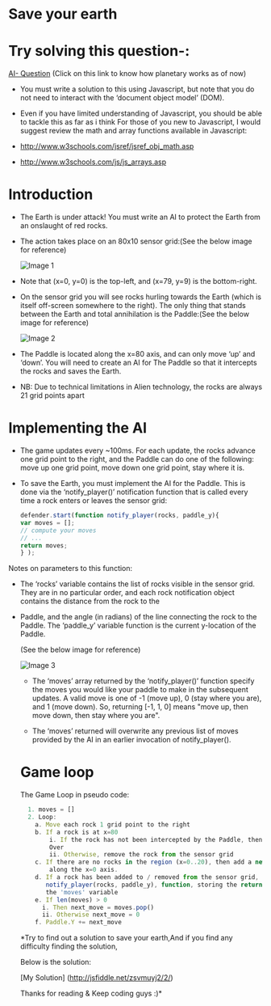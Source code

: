 # Save your earth


  # Try solving this question-:

  [AI- Question](http://jsfiddle.net/zsvmuyj2/)  (Click on this link to know how planetary works as of now)

* You must write a solution to this using Javascript, but note that you do
not need to interact with the ‘document object model’ (DOM).

* Even if you have limited understanding of Javascript, you should be able to tackle this as far as i think
  For those of you new to Javascript, I would suggest review the math and
  array functions available in Javascript:

+ http://www.w3schools.com/jsref/jsref_obj_math.asp

+ http://www.w3schools.com/js/js_arrays.asp

# Introduction

- The Earth is under attack! You must write an AI to protect the Earth from an onslaught of red
  rocks.
- The action takes place on an 80x10 sensor grid:(See the below image for reference)

  ![Image 1](https://s23.postimg.org/yzzlo4iwr/Screen_Shot_2017_01_09_at_5_23_23_PM.png?raw=true)

- Note that (x=0, y=0) is the top-left, and (x=79, y=9) is the bottom-right.
- On the sensor grid you will see rocks hurling towards the Earth (which is itself off-screen somewhere
  to the right). The only thing that stands between the Earth and total annihilation is the Paddle:(See the below image for     reference)
  
  ![Image 2](https://s29.postimg.org/gkcp37vsn/Screen_Shot_2017_01_09_at_6_14_37_PM.png?raw=true)
  
 - The Paddle is located along the x=80 axis, and can only move ‘up’ and ‘down’. You will need to
   create an AI for The Paddle so that it intercepts the rocks and saves the Earth.
 - NB: Due to technical limitations in Alien technology, the rocks are always 21 grid points apart
 
 # Implementing the AI
 
 - The game updates every ~100ms. For each update, the rocks advance one grid point to the right,
   and the Paddle can do one of the following: move up one grid point, move down one grid point, stay
   where it is.

 - To save the Earth, you must implement the AI for the Paddle. This is done via the ‘notify_player()’
   notification function that is called every time a rock enters or leaves the sensor grid:
   
      ```javascript
      defender.start(function notify_player(rocks, paddle_y){
      var moves = [];
      // compute your moves
      // ...
      return moves;
      } );
    ```
  Notes on parameters to this function:
  - The ‘rocks’ variable contains the list of rocks visible in the sensor grid. They are in no
    particular order, and each rock notification object contains the distance from the rock to the
  - Paddle, and the angle (in radians) of the line connecting the rock to the Paddle.
    The ‘paddle_y’ variable function is the current y-location of the Paddle. 
    
    (See the below image for reference)
    
    ![Image 3](https://s30.postimg.org/avzxi4xk1/Screen_Shot_2017_01_09_at_6_22_46_PM.png?raw=true)
    
    * The ‘moves’ array returned by the ‘notify_player()’ function specify the moves you would like your
    paddle to make in the subsequent updates. A valid move is one of -1 (move up), 0 (stay where you
    are), and 1 (move down). So, returning [-1, 1, 0] means "move up, then move down, then stay where
    you are". 
    
    * The ‘moves’ returned will overwrite any previous list of moves provided by the AI in an
    earlier invocation of notify_player().
    
    # Game loop
  
      The Game Loop in pseudo code:
      
      ```javascript
        1. moves = []
        2. Loop:
          a. Move each rock 1 grid point to the right
          b. If a rock is at x=80
              i. If the rock has not been intercepted by the Paddle, then Game
              Over
              ii. Otherwise, remove the rock from the sensor grid
          c. If there are no rocks in the region (x=0..20), then add a new rock
              along the x=0 axis.
          d. If a rock has been added to / removed from the sensor grid, call the
             notify_player(rocks, paddle_y), function, storing the return value in
             the 'moves' variable
          e. If len(moves) > 0
            i. Then next_move = moves.pop()
            ii. Otherwise next_move = 0
          f. Paddle.Y += next_move
      ```
      
      *Try to find out a solution to save your earth,And if you find any difficulty finding the solution,
      
      Below is the solution:
      
      [My Solution] (http://jsfiddle.net/zsvmuyj2/2/)
      
      
      Thanks for reading & Keep coding guys :)*
  
  
